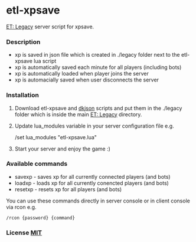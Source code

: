 # etl-xpsave

[ET: Legacy](https://github.com/etlegacy/etlegacy) server script for xpsave.

### Description

- xp is saved in json file which is created in ./legacy folder next to the etl-xpsave lua script
- xp is automatically saved each minute for all players (including bots)
- xp is automatically loaded when player joins the server
- xp is automacially saved when user disconnects the server

### Installation

1. Download etl-xpsave and [dkjson](http://dkolf.de/src/dkjson-lua.fsl/home) scripts and put them in the ./legacy folder which is inside the main [ET: Legacy](https://github.com/etlegacy/etlegacy) directory.
2. Update lua_modules variable in your server configuration file e.g.

    /set lua_modules "etl-xpsave.lua"

3. Start your server and enjoy the game :)

### Available commands

- savexp - saves xp for all currently connected players (and bots)
- loadxp - loads xp for all currently conencted players (and bots)
- resetxp - resets xp for all players (and bots)

You can use these commands directly in server console or in client console via rcon e.g.

    /rcon {password} {command}

### License [MIT](LICENSE.md)
